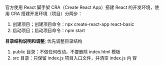 官方使用 React 脚手架 CRA（Create React App）搭建 React 的开发环境，使用 CRA 搭建开发环境（项目）分两步：
1. 创建项目；创建项目命令：npx create-react-app react-basic
2. 启动项目；启动项目命令：npm start

**目录结构说明和调整**; 优先调整目录结构
1. public 目录：不做任何改动，不要删除 index.html 模板
2. src 目录：只保留 index.js 项目入口文件，并清空 index.js 内
容

